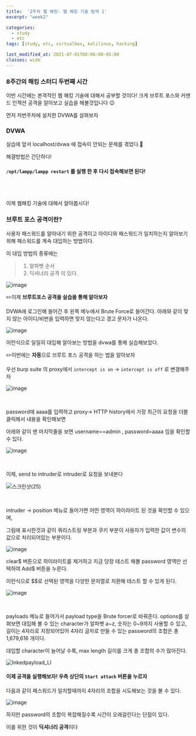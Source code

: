 ```yaml
---
title:  '2주차 웹 해킹- 웹 해킹 기술 탐색 1'
excerpt: "week2"

categories:
  - study
  - etc
tags: [study, etc, virtualbox, kalilinux, hacking]

last_modified_at: 2021-07-01T08:06:00-05:00
classes: wide
---
```


### 8주간의 해킹 스터디 두번째 시간

이번 시간에는 본격적인 웹 해킹 기술에 대해서 공부할 것이다! 크게 브루트 포스와 커맨드 인젝션 공격을 알아보고 실습을 해볼것입니다 😉

먼저 저번주차에 설치한 DVWA를 살펴보자

### DVWA

실습에 앞서 localhost/dvwa 에 접속이 안되는 문제를 겪었다.🥵

해결방법은 간단하다!

#### `/opt/lampp/lampp restart` 를 실행 한 후 다시 접속해보면 된다!


<br><br>

이제 웹해킹 기술에 대해서 알아봅시다!

### 브루트 포스 공격이란?

사용자 패스워드를 알아내기 위한 공격이고 아이디와 패스워드가 일치하는지 알아보기 위해 패스워드를 계속 대입하는 방법이다.

이 대입 방법의 종류에는 

> 1. 알파벳 순서
> 2. 딕셔너리 공격 이 있다.

![image](https://user-images.githubusercontent.com/53431568/124881746-abb51c00-e00a-11eb-81bd-e00557a3653b.png)

✏️이제 **브루트포스 공격을 실습을 통해 알아보자**

DVWA에 로그인해 들어간 후 왼쪽 메누에서 Brute Force로 들어간다. 아래와 같이 맞지 않는 아이디/비번을 입력하면 맞지 않는다고 경고 문자가 나온다. 

![image](https://user-images.githubusercontent.com/53431568/124882053-f8005c00-e00a-11eb-9d39-be1ab0ed9f69.png)

이런식으로 일일히 대입해 알아보는 방법을 dvwa를 통해 실습해보았다.

✏️이번에는 **자동**으로 브루트 포스 공격을 하는 법을 알아보자

우선 burp suite 의 proxy에서 `intercept is on` -> `intercept is off` 로 변경해주자

![image](https://user-images.githubusercontent.com/53431568/124899006-a8c22780-e01a-11eb-894f-b0ec5bc8a82d.png)

<br>

password에 aaaa를 입력하고 proxy-> HTTP history에서 가장 최근의 요청을 더블클릭해서 내용을 확인해보면

아래와 같이 맨 마지막줄을 보면 username==admin , password=aaaa 임을 확인할 수 있다.

![image](https://user-images.githubusercontent.com/53431568/124901090-a8c32700-e01c-11eb-9458-f5a4530d03c6.png)

<br>

이제, send to intruder로 intruder로 요청을 보내본다

![스크린샷(25)](https://user-images.githubusercontent.com/53431568/124902510-f4c29b80-e01d-11eb-9681-1b4cb2f9c086.png)

<br>

intruder -> position 메뉴로 들어가면 어떤 영역이 하이라이트 된 것을 확인할 수 있으며,

그림에 표시한것과 같이 쿼리스트링 부분과 쿠키 부분이 사용자가 입력한 값이 변수의 값으로 처리되어있는 부분이다.

![image](https://user-images.githubusercontent.com/53431568/124902236-b6c57780-e01d-11eb-80ae-451d4a8b385b.png)

clear$ 버튼으로 하이라이트를 제거하고 지금 당장 테스트 해볼 password 영역만 선택하여 Add$ 버튼을 누른다.

이런식으로 $$로 선택된 영역을 다양한 문자열로 치환해 테스트 할 수 있게 된다.

![image](https://user-images.githubusercontent.com/53431568/124904612-29cfed80-e020-11eb-964f-6eeb9e1025c1.png)

<br>

payloads 메뉴로 들어가서 payload type을 Brute forcer로 바꿔준다. options를 살펴보면 대입해 볼 수 있는 character가 알파벳 a~z, 숫자는 0~9까지 사용할 수 있고, 길이는 4자리로 지정되어있어 4자리 글자로 만들 수 있는 password의 조합은 총 1,679,616 개이다.

대입할 character이 늘어날 수록, max length 길이를 크게 총 조합의 수가 많아진다.

![Inkedpayload_LI](https://user-images.githubusercontent.com/53431568/124903417-ea54d180-e01e-11eb-9e8f-8864d978159b.jpg)

#### 이제 공격을 실행해보자! 우측 상단의 `Start attack` 버튼을 누르자

다음과 같이 패스워드가 일치할때까지 4자리의 조합을 시도해보는 것을 볼 수 있다.

![image](https://user-images.githubusercontent.com/53431568/124904332-d9f12680-e01f-11eb-87e1-9ef0e6bd9b06.png)

하지만 password의 조합이 복잡해질수록 시간이 오래걸린다는 단점이 있다.

이를 위한 것이 **딕셔너리 공격**이다

